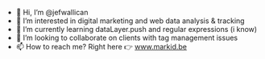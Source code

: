 - 👋 Hi, I’m @jefwallican
- 👀 I’m interested in digital marketing and web data analysis & tracking
- 🌱 I’m currently learning dataLayer.push and regular expressions (i know)
- 💞️ I’m looking to collaborate on clients with tag management issues
- 📫 How to reach me? Right here 👉 www.markid.be 

<!---
jefwallican/jefwallican is a ✨ special ✨ repository because its `README.md` (this file) appears on your GitHub profile.
You can click the Preview link to take a look at your changes.
--->
